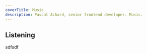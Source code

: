 ```yaml
---
coverTitle: Music
description: Pascal Achard, senior frontend developer. Music.
---
```


## Listening <Icon class='text-primary' name="brandico:lastfm"></Icon>

sdfsdf 


